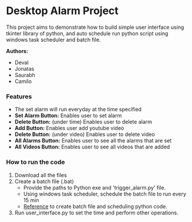 # Desktop Alarm Project

This project aims to demonstrate how to build simple user interface using 
tkinter library of python, and auto schedule run python script using windows 
task scheduler and batch file.

**Authors:**
* Deval
* Jonatas
* Saurabh
* Camilo

### Features

* The set alarm will run everyday at the time specified
* **Set Alarm Button:** Enables user to set alarm
* **Delete Button:** (under time) Enables user to delete alarm
* **Add Button:** Enables user add youtube video
* **Delete Button:** (under video) Enables user to delete video
* **All Alarms Button:** Enables user to see all the alarms that are set
* **All Videos Button:** Enables user to see all videos that are added

### How to run the code

1. Download all the files
2. Create a batch file (.bat) 
    * Provide the paths to Python exe and 'trigger_alarm.py' file.
    * Using windows task scheduler, schedule the batch file to run every 15 min
    * [Reference](https://datatofish.com/python-script-windows-scheduler/) to create batch file and scheduling python code.
3. Run user_interface.py to set the time and perform other operations.